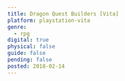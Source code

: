 ```yaml
---
title: Dragon Quest Builders [Vita]
platform: playstation-vita
genre:
  - rpg
digital: true
physical: false
guide: false
pending: false
posted: 2018-02-14
---
```

